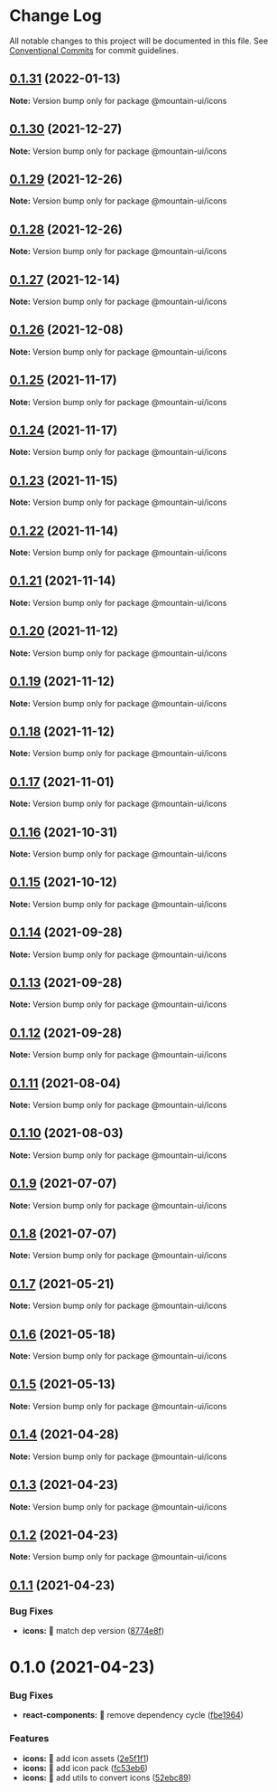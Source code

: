 # Change Log

All notable changes to this project will be documented in this file.
See [Conventional Commits](https://conventionalcommits.org) for commit guidelines.

## [0.1.31](https://github.com/tonyghiani/mountain-ui/compare/@mountain-ui/icons@0.1.30...@mountain-ui/icons@0.1.31) (2022-01-13)

**Note:** Version bump only for package @mountain-ui/icons





## [0.1.30](https://github.com/tonyghiani/mountain-ui/compare/@mountain-ui/icons@0.1.29...@mountain-ui/icons@0.1.30) (2021-12-27)

**Note:** Version bump only for package @mountain-ui/icons





## [0.1.29](https://github.com/tonyghiani/mountain-ui/compare/@mountain-ui/icons@0.1.28...@mountain-ui/icons@0.1.29) (2021-12-26)

**Note:** Version bump only for package @mountain-ui/icons





## [0.1.28](https://github.com/tonyghiani/mountain-ui/compare/@mountain-ui/icons@0.1.27...@mountain-ui/icons@0.1.28) (2021-12-26)

**Note:** Version bump only for package @mountain-ui/icons





## [0.1.27](https://github.com/tonyghiani/mountain-ui/compare/@mountain-ui/icons@0.1.26...@mountain-ui/icons@0.1.27) (2021-12-14)

**Note:** Version bump only for package @mountain-ui/icons





## [0.1.26](https://github.com/tonyghiani/mountain-ui/compare/@mountain-ui/icons@0.1.25...@mountain-ui/icons@0.1.26) (2021-12-08)

**Note:** Version bump only for package @mountain-ui/icons





## [0.1.25](https://github.com/tonyghiani/mountain-ui/compare/@mountain-ui/icons@0.1.24...@mountain-ui/icons@0.1.25) (2021-11-17)

**Note:** Version bump only for package @mountain-ui/icons





## [0.1.24](https://github.com/tonyghiani/mountain-ui/compare/@mountain-ui/icons@0.1.23...@mountain-ui/icons@0.1.24) (2021-11-17)

**Note:** Version bump only for package @mountain-ui/icons





## [0.1.23](https://github.com/tonyghiani/mountain-ui/compare/@mountain-ui/icons@0.1.22...@mountain-ui/icons@0.1.23) (2021-11-15)

**Note:** Version bump only for package @mountain-ui/icons





## [0.1.22](https://github.com/tonyghiani/mountain-ui/compare/@mountain-ui/icons@0.1.21...@mountain-ui/icons@0.1.22) (2021-11-14)

**Note:** Version bump only for package @mountain-ui/icons





## [0.1.21](https://github.com/tonyghiani/mountain-ui/compare/@mountain-ui/icons@0.1.20...@mountain-ui/icons@0.1.21) (2021-11-14)

**Note:** Version bump only for package @mountain-ui/icons





## [0.1.20](https://github.com/tonyghiani/mountain-ui/compare/@mountain-ui/icons@0.1.19...@mountain-ui/icons@0.1.20) (2021-11-12)

**Note:** Version bump only for package @mountain-ui/icons





## [0.1.19](https://github.com/tonyghiani/mountain-ui/compare/@mountain-ui/icons@0.1.18...@mountain-ui/icons@0.1.19) (2021-11-12)

**Note:** Version bump only for package @mountain-ui/icons





## [0.1.18](https://github.com/tonyghiani/mountain-ui/compare/@mountain-ui/icons@0.1.17...@mountain-ui/icons@0.1.18) (2021-11-12)

**Note:** Version bump only for package @mountain-ui/icons





## [0.1.17](https://github.com/tonyghiani/mountain-ui/compare/@mountain-ui/icons@0.1.16...@mountain-ui/icons@0.1.17) (2021-11-01)

**Note:** Version bump only for package @mountain-ui/icons





## [0.1.16](https://github.com/tonyghiani/mountain-ui/compare/@mountain-ui/icons@0.1.15...@mountain-ui/icons@0.1.16) (2021-10-31)

**Note:** Version bump only for package @mountain-ui/icons





## [0.1.15](https://github.com/tonyghiani/mountain-ui/compare/@mountain-ui/icons@0.1.14...@mountain-ui/icons@0.1.15) (2021-10-12)

**Note:** Version bump only for package @mountain-ui/icons





## [0.1.14](https://github.com/tonyghiani/mountain-ui/compare/@mountain-ui/icons@0.1.13...@mountain-ui/icons@0.1.14) (2021-09-28)

**Note:** Version bump only for package @mountain-ui/icons





## [0.1.13](https://github.com/tonyghiani/mountain-ui/compare/@mountain-ui/icons@0.1.12...@mountain-ui/icons@0.1.13) (2021-09-28)

**Note:** Version bump only for package @mountain-ui/icons





## [0.1.12](https://github.com/tonyghiani/mountain-ui/compare/@mountain-ui/icons@0.1.11...@mountain-ui/icons@0.1.12) (2021-09-28)

**Note:** Version bump only for package @mountain-ui/icons





## [0.1.11](https://github.com/tonyghiani/mountain-ui/compare/@mountain-ui/icons@0.1.10...@mountain-ui/icons@0.1.11) (2021-08-04)

**Note:** Version bump only for package @mountain-ui/icons





## [0.1.10](https://github.com/tonyghiani/mountain-ui/compare/@mountain-ui/icons@0.1.9...@mountain-ui/icons@0.1.10) (2021-08-03)

**Note:** Version bump only for package @mountain-ui/icons





## [0.1.9](https://github.com/tonyghiani/mountain-ui/compare/@mountain-ui/icons@0.1.8...@mountain-ui/icons@0.1.9) (2021-07-07)

**Note:** Version bump only for package @mountain-ui/icons





## [0.1.8](https://github.com/tonyghiani/mountain-ui/compare/@mountain-ui/icons@0.1.7...@mountain-ui/icons@0.1.8) (2021-07-07)

**Note:** Version bump only for package @mountain-ui/icons





## [0.1.7](https://github.com/tonyghiani/mountain-ui/compare/@mountain-ui/icons@0.1.6...@mountain-ui/icons@0.1.7) (2021-05-21)

**Note:** Version bump only for package @mountain-ui/icons





## [0.1.6](https://github.com/tonyghiani/mountain-ui/compare/@mountain-ui/icons@0.1.5...@mountain-ui/icons@0.1.6) (2021-05-18)

**Note:** Version bump only for package @mountain-ui/icons





## [0.1.5](https://github.com/tonyghiani/mountain-ui/compare/@mountain-ui/icons@0.1.4...@mountain-ui/icons@0.1.5) (2021-05-13)

**Note:** Version bump only for package @mountain-ui/icons





## [0.1.4](https://github.com/tonyghiani/mountain-ui/compare/@mountain-ui/icons@0.1.3...@mountain-ui/icons@0.1.4) (2021-04-28)

**Note:** Version bump only for package @mountain-ui/icons





## [0.1.3](https://github.com/tonyghiani/mountain-ui/compare/@mountain-ui/icons@0.1.2...@mountain-ui/icons@0.1.3) (2021-04-23)

**Note:** Version bump only for package @mountain-ui/icons





## [0.1.2](https://github.com/tonyghiani/mountain-ui/compare/@mountain-ui/icons@0.1.1...@mountain-ui/icons@0.1.2) (2021-04-23)

**Note:** Version bump only for package @mountain-ui/icons





## [0.1.1](https://github.com/tonyghiani/mountain-ui/compare/@mountain-ui/icons@0.1.0...@mountain-ui/icons@0.1.1) (2021-04-23)


### Bug Fixes

* **icons:** 🐛 match dep version ([8774e8f](https://github.com/tonyghiani/mountain-ui/commit/8774e8f696890795e3696023df929835f0d48568))





# 0.1.0 (2021-04-23)


### Bug Fixes

* **react-components:** 🐛 remove dependency cycle ([fbe1964](https://github.com/tonyghiani/mountain-ui/commit/fbe1964d15e964b12053ff41db749ee151da0699))


### Features

* **icons:** 🎸 add icon assets ([2e5f1f1](https://github.com/tonyghiani/mountain-ui/commit/2e5f1f1c75a24c7da9b20a533f56fdec0234444a))
* **icons:** 🎸 add icon pack ([fc53eb6](https://github.com/tonyghiani/mountain-ui/commit/fc53eb6d31014bb7ed5b1e3186f0178c3a88a1ad))
* **icons:** 🎸 add utils to convert icons ([52ebc89](https://github.com/tonyghiani/mountain-ui/commit/52ebc89a85a6014af09c83d311e26822443429d3))
